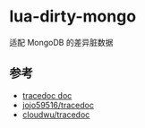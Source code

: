 # lua-dirty-mongo
适配 MongoDB 的差异脏数据

## 参考

- [tracedoc doc](https://blog.codingnow.com/2017/02/tracedoc.html)
- [jojo59516/tracedoc](https://github.com/jojo59516/tracedoc)
- [cloudwu/tracedoc](https://github.com/cloudwu/tracedoc)


